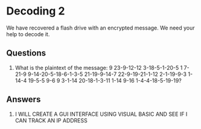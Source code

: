 # Decoding 2
We have recovered a flash drive with an encrypted message. We need your help to decode it.

## Questions
1. What is the plaintext of the message: 9 23-9-12-12 3-18-5-1-20-5 1 7-21-9 9-14-20-5-18-6-1-3-5 21-19-9-14-7 22-9-19-21-1-12 2-1-19-9-3 1-14-4 19-5-5 9-6 9 3-1-14 20-18-1-3-11 1-14 9-16 1-4-4-18-5-19-19?

## Answers
1. I WILL CREATE A GUI INTERFACE USING VISUAL BASIC AND SEE IF I CAN TRACK AN IP ADDRESS
